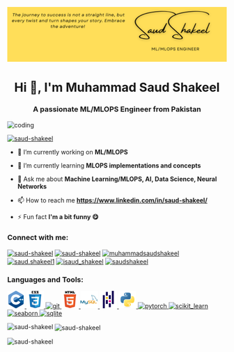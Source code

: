 ![logo](https://github.com/Saud-Shakeel/Saud-Shakeel/blob/master/Banner.png)
<h1 align="center">Hi 👋, I'm Muhammad Saud Shakeel</h1>
<h3 align="center">A passionate ML/MLOPS Engineer from Pakistan</h3>
<img align="center" alt="coding" width="900" height = "400" src= "https://cdn.dribbble.com/users/1292677/screenshots/6139167/avento.gif">
<!-- <p align="left"> <img src="https://komarev.com/ghpvc/?username=saud-shakeel&label=Profile%20views&color=0e75b6&style=flat" alt="saud-shakeel" /> </p> -->

<p align="left"> <a href="https://github.com/ryo-ma/github-profile-trophy"><img src="https://github-profile-trophy.vercel.app/?username=saud-shakeel" alt="saud-shakeel" /></a> </p>

- 🔭 I’m currently working on **ML/MLOPS**

- 🌱 I’m currently learning **MLOPS implementations and concepts**

- 💬 Ask me about **Machine Learning/MLOPS, AI, Data Science, Neural Networks**

- 📫 How to reach me **https://www.linkedin.com/in/saud-shakeel/**

- ⚡ Fun fact **I'm a bit funny 😋**

<h3 align="left">Connect with me:</h3>
<p align="left">
<a href="https://linkedin.com/in/saud-shakeel" target="blank"><img align="center" src="https://raw.githubusercontent.com/rahuldkjain/github-profile-readme-generator/master/src/images/icons/Social/linked-in-alt.svg" alt="saud-shakeel" height="30" width="40" /></a>
<a href="https://stackoverflow.com/users/saud-shakeel" target="blank"><img align="center" src="https://raw.githubusercontent.com/rahuldkjain/github-profile-readme-generator/master/src/images/icons/Social/stack-overflow.svg" alt="saud-shakeel" height="30" width="40" /></a>
<a href="https://kaggle.com/muhammadsaudshakeel" target="blank"><img align="center" src="https://raw.githubusercontent.com/rahuldkjain/github-profile-readme-generator/master/src/images/icons/Social/kaggle.svg" alt="muhammadsaudshakeel" height="30" width="40" /></a>
<a href="https://fb.com/saud.shakeel1" target="blank"><img align="center" src="https://raw.githubusercontent.com/rahuldkjain/github-profile-readme-generator/master/src/images/icons/Social/facebook.svg" alt="saud.shakeel1" height="30" width="40" /></a>
<a href="https://instagram.com/isaud_shakeel" target="blank"><img align="center" src="https://raw.githubusercontent.com/rahuldkjain/github-profile-readme-generator/master/src/images/icons/Social/instagram.svg" alt="isaud_shakeel" height="30" width="40" /></a>
<a href="https://www.leetcode.com/saudshakeel" target="blank"><img align="center" src="https://raw.githubusercontent.com/rahuldkjain/github-profile-readme-generator/master/src/images/icons/Social/leet-code.svg" alt="saudshakeel" height="30" width="40" /></a>
</p>

<h3 align="left">Languages and Tools:</h3>
<p align="left"> <a href="https://www.w3schools.com/cpp/" target="_blank" rel="noreferrer"> <img src="https://raw.githubusercontent.com/devicons/devicon/master/icons/cplusplus/cplusplus-original.svg" alt="cplusplus" width="40" height="40"/> </a> <a href="https://www.w3schools.com/css/" target="_blank" rel="noreferrer"> <img src="https://raw.githubusercontent.com/devicons/devicon/master/icons/css3/css3-original-wordmark.svg" alt="css3" width="40" height="40"/> </a> <a href="https://git-scm.com/" target="_blank" rel="noreferrer"> <img src="https://www.vectorlogo.zone/logos/git-scm/git-scm-icon.svg" alt="git" width="40" height="40"/> </a> <a href="https://www.w3.org/html/" target="_blank" rel="noreferrer"> <img src="https://raw.githubusercontent.com/devicons/devicon/master/icons/html5/html5-original-wordmark.svg" alt="html5" width="40" height="40"/> </a> <a href="https://www.mysql.com/" target="_blank" rel="noreferrer"> <img src="https://raw.githubusercontent.com/devicons/devicon/master/icons/mysql/mysql-original-wordmark.svg" alt="mysql" width="40" height="40"/> </a> <a href="https://pandas.pydata.org/" target="_blank" rel="noreferrer"> <img src="https://raw.githubusercontent.com/devicons/devicon/2ae2a900d2f041da66e950e4d48052658d850630/icons/pandas/pandas-original.svg" alt="pandas" width="40" height="40"/> </a> <a href="https://www.python.org" target="_blank" rel="noreferrer"> <img src="https://raw.githubusercontent.com/devicons/devicon/master/icons/python/python-original.svg" alt="python" width="40" height="40"/> </a> <a href="https://pytorch.org/" target="_blank" rel="noreferrer"> <img src="https://www.vectorlogo.zone/logos/pytorch/pytorch-icon.svg" alt="pytorch" width="40" height="40"/> </a> <a href="https://scikit-learn.org/" target="_blank" rel="noreferrer"> <img src="https://upload.wikimedia.org/wikipedia/commons/0/05/Scikit_learn_logo_small.svg" alt="scikit_learn" width="40" height="40"/> </a> <a href="https://seaborn.pydata.org/" target="_blank" rel="noreferrer"> <img src="https://seaborn.pydata.org/_images/logo-mark-lightbg.svg" alt="seaborn" width="40" height="40"/> </a> <a href="https://www.sqlite.org/" target="_blank" rel="noreferrer"> <img src="https://www.vectorlogo.zone/logos/sqlite/sqlite-icon.svg" alt="sqlite" width="40" height="40"/> </a> </p>

<p><img align="left" src="https://github-readme-stats.vercel.app/api/top-langs?username=saud-shakeel&show_icons=true&locale=en&layout=compact" alt="saud-shakeel" /></p>

<p>&nbsp;<img align="center" src="https://github-readme-stats.vercel.app/api?username=saud-shakeel&show_icons=true&locale=en" alt="saud-shakeel" /></p>

<p><img align="center" src="https://github-readme-streak-stats.herokuapp.com/?user=saud-shakeel&" alt="saud-shakeel" /></p>
